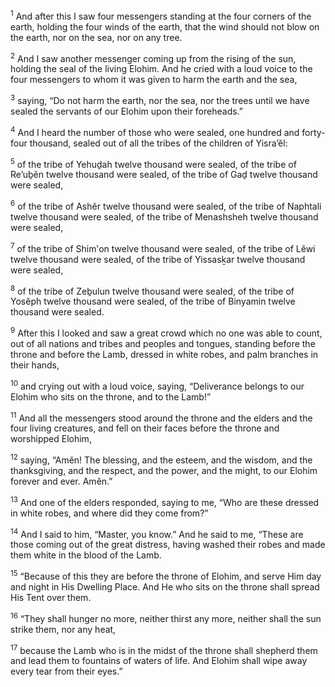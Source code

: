 <sup>1</sup> And after this I saw four messengers standing at the four corners of the earth, holding the four winds of the earth, that the wind should not blow on the earth, nor on the sea, nor on any tree.

<sup>2</sup> And I saw another messenger coming up from the rising of the sun, holding the seal of the living Elohim. And he cried with a loud voice to the four messengers to whom it was given to harm the earth and the sea,

<sup>3</sup> saying, “Do not harm the earth, nor the sea, nor the trees until we have sealed the servants of our Elohim upon their foreheads.”

<sup>4</sup> And I heard the number of those who were sealed, one hundred and forty-four thousand, sealed out of all the tribes of the children of Yisra’ĕl:

<sup>5</sup> of the tribe of Yehuḏah twelve thousand were sealed, of the tribe of Re’uḇĕn twelve thousand were sealed, of the tribe of Gaḏ twelve thousand were sealed,

<sup>6</sup> of the tribe of Ashĕr twelve thousand were sealed, of the tribe of Naphtali twelve thousand were sealed, of the tribe of Menashsheh twelve thousand were sealed,

<sup>7</sup> of the tribe of Shim‛on twelve thousand were sealed, of the tribe of Lĕwi twelve thousand were sealed, of the tribe of Yissasḵar twelve thousand were sealed,

<sup>8</sup> of the tribe of Zeḇulun twelve thousand were sealed, of the tribe of Yosĕph twelve thousand were sealed, of the tribe of Binyamin twelve thousand were sealed.

<sup>9</sup> After this I looked and saw a great crowd which no one was able to count, out of all nations and tribes and peoples and tongues, standing before the throne and before the Lamb, dressed in white robes, and palm branches in their hands,

<sup>10</sup> and crying out with a loud voice, saying, “Deliverance belongs to our Elohim who sits on the throne, and to the Lamb!”

<sup>11</sup> And all the messengers stood around the throne and the elders and the four living creatures, and fell on their faces before the throne and worshipped Elohim,

<sup>12</sup> saying, “Amĕn! The blessing, and the esteem, and the wisdom, and the thanksgiving, and the respect, and the power, and the might, to our Elohim forever and ever. Amĕn.”

<sup>13</sup> And one of the elders responded, saying to me, “Who are these dressed in white robes, and where did they come from?”

<sup>14</sup> And I said to him, “Master, you know.” And he said to me, “These are those coming out of the great distress, having washed their robes and made them white in the blood of the Lamb.

<sup>15</sup> “Because of this they are before the throne of Elohim, and serve Him day and night in His Dwelling Place. And He who sits on the throne shall spread His Tent over them.

<sup>16</sup> “They shall hunger no more, neither thirst any more, neither shall the sun strike them, nor any heat,

<sup>17</sup> because the Lamb who is in the midst of the throne shall shepherd them and lead them to fountains of waters of life. And Elohim shall wipe away every tear from their eyes.”

